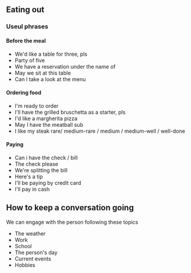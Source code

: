 ## Eating out
### Useul phrases 
#### Before the meal
- We'd like a table for three, pls
- Party of five
- We have a reservation under the name of 
- May we sit at this table
- Can I take a look at the menu

#### Ordering food
- I'm ready to order
- I'll have the grilled bruschetta as a starter, pls
- I'd like a margherita pizza
- May I have the meatball sub
- I like my steak rare/ medium-rare / medium / medium-well / well-done

#### Paying
- Can i have the check / bill
- The check please
- We're splitting the bill
- Here's a tip
- I'll be paying by credit card
- I'll pay in cash


## How to keep a conversation going
We can engage with the person following these topics
- The weather
- Work
- School
- The person's day
- Current events
- Hobbies
